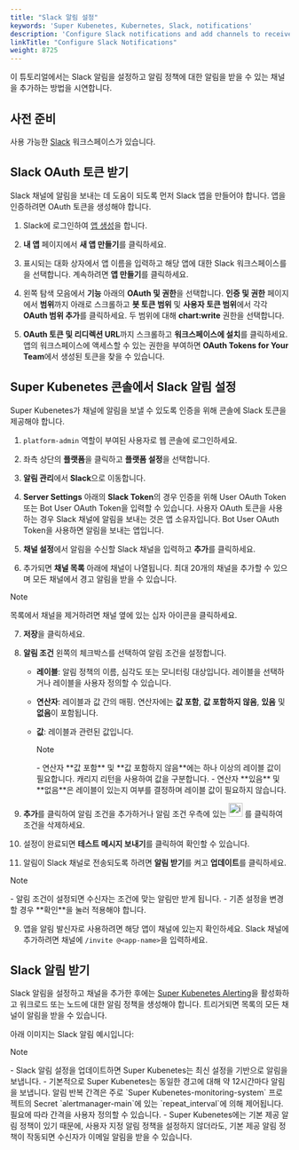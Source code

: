 ```yaml
---
title: "Slack 알림 설정"
keywords: 'Super Kubenetes, Kubernetes, Slack, notifications'
description: 'Configure Slack notifications and add channels to receive notifications from alerting policies, kube-events, and kube-auditing.'
linkTitle: "Configure Slack Notifications"
weight: 8725
---
```


이 튜토리얼에서는 Slack 알림을 설정하고 알림 정책에 대한 알림을 받을 수 있는 채널을 추가하는 방법을 시연합니다.

## 사전 준비

사용 가능한 [Slack](https://slack.com/) 워크스페이스가 있습니다.

## Slack OAuth 토큰 받기

Slack 채널에 알림을 보내는 데 도움이 되도록 먼저 Slack 앱을 만들어야 합니다. 앱을 인증하려면 OAuth 토큰을 생성해야 합니다.

1. Slack에 로그인하여 [앱 생성](https://api.slack.com/apps)을 합니다.

2. **내 앱** 페이지에서 **새 앱 만들기**를 클릭하세요.

3. 표시되는 대화 상자에서 앱 이름을 입력하고 해당 앱에 대한 Slack 워크스페이스를을 선택합니다. 계속하려면 **앱 만들기**를 클릭하세요.

4. 왼쪽 탐색 모음에서 **기능** 아래의 **OAuth 및 권한**을 선택합니다. **인증 및 권한** 페이지에서 **범위**까지 아래로 스크롤하고 **봇 토큰 범위** 및 **사용자 토큰 범위**에서 각각 **OAuth 범위 추가**를 클릭하세요. 두 범위에 대해 **chart:write** 권한을 선택합니다.

5. **OAuth 토큰 및 리디렉션 URL**까지 스크롤하고 **워크스페이스에 설치**를 클릭하세요. 앱의 워크스페이스에 액세스할 수 있는 권한을 부여하면 **OAuth Tokens for Your Team**에서 생성된 토큰을 찾을 수 있습니다.

## Super Kubenetes 콘솔에서 Slack 알림 설정

Super Kubenetes가 채널에 알림을 보낼 수 있도록 인증을 위해 콘솔에 Slack 토큰을 제공해야 합니다.

1. `platform-admin` 역할이 부여된 사용자로 웹 콘솔에 로그인하세요.

2. 좌측 상단의 **플랫폼**을 클릭하고 **플랫폼 설정**을 선택합니다.

3. **알림 관리**에서 **Slack**으로 이동합니다.

4. **Server Settings** 아래의 **Slack Token**의 경우 인증을 위해 User OAuth Token 또는 Bot User OAuth Token을 입력할 수 있습니다. 사용자 OAuth 토큰을 사용하는 경우 Slack 채널에 알림을 보내는 것은 앱 소유자입니다. Bot User OAuth Token을 사용하면 알림을 보내는 앱입니다.

5. **채널 설정**에서 알림을 수신할 Slack 채널을 입력하고 **추가**를 클릭하세요.

6. 추가되면 **채널 목록** 아래에 채널이 나열됩니다. 최대 20개의 채널을 추가할 수 있으며 모든 채널에서 경고 알림을 받을 수 있습니다.

  <div className="notices note">
    <p>Note</p>
    <div>
      목록에서 채널을 제거하려면 채널 옆에 있는 십자 아이콘을 클릭하세요.
    </div>
  </div>


7. **저장**을 클릭하세요.

8. **알림 조건** 왼쪽의 체크박스를 선택하여 알림 조건을 설정합니다.

    - **레이블**: 알림 정책의 이름, 심각도 또는 모니터링 대상입니다. 레이블을 선택하거나 레이블을 사용자 정의할 수 있습니다.
    - **연산자**: 레이블과 값 간의 매핑. 연산자에는 **값 포함**, **값 포함하지 않음**, **있음** 및 **없음**이 포함됩니다.
    - **값**: 레이블과 관련된 값입니다.

      <div className="notices note">
        <p>Note</p>
        <div>
        - 연산자 **값 포함** 및 **값 포함하지 않음**에는 하나 이상의 레이블 값이 필요합니다. 캐리지 리턴을 사용하여 값을 구분합니다.
        - 연산자 **있음** 및 **없음**은 레이블이 있는지 여부를 결정하며 레이블 값이 필요하지 않습니다.
        </div>
      </div>

9. **추가**를 클릭하여 알림 조건을 추가하거나 알림 조건 우측에 있는 <img src="/dist/assets/docs/v3.3/common-icons/trashcan.png" width='25' height='25' alt="icon" /> 를 클릭하여 조건을 삭제하세요.

10. 설정이 완료되면 **테스트 메시지 보내기**를 클릭하여 확인할 수 있습니다.

11. 알림이 Slack 채널로 전송되도록 하려면 **알림 받기**를 켜고 **업데이트**를 클릭하세요.

<div className="notices note">
  <p>Note</p>
  <div>
    - 알림 조건이 설정되면 수신자는 조건에 맞는 알림만 받게 됩니다.
    - 기존 설정을 변경할 경우 **확인**을 눌러 적용해야 합니다.
  </div>
</div>

9. 앱을 알림 발신자로 사용하려면 해당 앱이 채널에 있는지 확인하세요. Slack 채널에 추가하려면 채널에 `/invite @<app-name>`을 입력하세요.

## Slack 알림 받기

Slack 알림을 설정하고 채널을 추가한 후에는 [Super Kubenetes Alerting](../../../../pluggable-components/alerting/)을 활성화하고 워크로드 또는 노드에 대한 알림 정책을 생성해야 합니다. 트리거되면 목록의 모든 채널이 알림을 받을 수 있습니다.

아래 이미지는 Slack 알림 예시입니다:

<div className="notices note">
  <p>Note</p>
  <div>
    - Slack 알림 설정을 업데이트하면 Super Kubenetes는 최신 설정을 기반으로 알림을 보냅니다.
    - 기본적으로 Super Kubenetes는 동일한 경고에 대해 약 12시간마다 알림을 보냅니다. 알림 반복 간격은 주로 `Super Kubenetes-monitoring-system` 프로젝트의 Secret `alertmanager-main`에 있는 `repeat_interval`에 의해 제어됩니다. 필요에 따라 간격을 사용자 정의할 수 있습니다.
    - Super Kubenetes에는 기본 제공 알림 정책이 있기 때문에, 사용자 지정 알림 정책을 설정하지 않더라도, 기본 제공 알림 정책이 작동되면 수신자가 이메일 알림을 받을 수 있습니다.
  </div>
</div>
